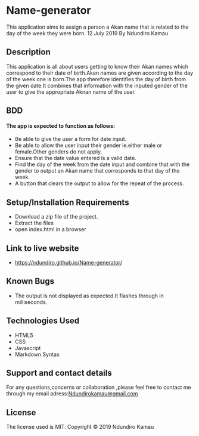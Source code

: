# Name-generator
This application aims to assign a person a Akan name that is related to the day of the week they were born. 12 July 2019
By Ndundiro Kamau
## Description
This application is all about users getting to know their  Akan names which correspond to their date of birth.Akan names are given according to the day of the week one is born.The app therefore identifies the day of birth from the given date.It combines that information with the inputed gender of the user to give the appropriate Aknan name of the user.
## BDD 
#### The app is expected to function as follows:
* Be able to give the user a form for date input.
* Be able to allow the user input their gender ie.either male or female.Other genders do not apply.
* Ensure that the date value entered is a valid date.
* Find the day of the week from the date input and combine that with the gender to output an Akan name that corresponds to that  day of the week.
* A  button that clears the output to allow for the repeat of the process.

## Setup/Installation Requirements
* Download a zip file of the project.
* Extract the files 
* open index.html in a browser

## Link to live website
* https://ndundiro.github.io/Name-generator/

## Known Bugs

* The output is not displayed as expected.It flashes through in milliseconds.

## Technologies Used
* HTML5 
* CSS
* Javascript
* Markdown Syntax

## Support and contact details
For any questions,concerns or collaboration ,please feel free to contact me through my email adress:Ndundirokamau@gmail.com

## License
The license used is MIT. Copyright &copy; 2019 Ndundiro Kamau

